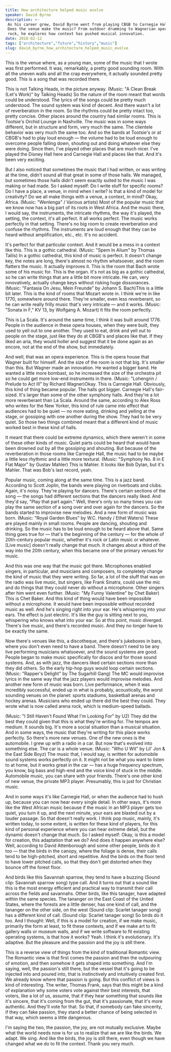 ```yaml
---
title: How architecture helped music evolve
speaker: David Byrne
description: >-
 As his career grew, David Byrne went from playing CBGB to Carnegie Hall. He asks:
 Does the venue make the music? From outdoor drumming to Wagnerian operas to arena
 rock, he explores how context has pushed musical innovation.
date: 2010-02-12
tags: ["architecture","future","history","music"]
slug: david_byrne_how_architecture_helped_music_evolve
---
```


This is the venue where, as a young man, some of the music that I wrote was first
performed. It was, remarkably, a pretty good sounding room. With all the uneven walls and
all the crap everywhere, it actually sounded pretty good. This is a song that was recorded
there. 

This is not Talking Heads, in the picture anyway. (Music: "A Clean Break (Let's Work)" by
Talking Heads) So the nature of the room meant that words could be understood. The lyrics
of the songs could be pretty much understood. The sound system was kind of decent. And
there wasn't a lot of reverberation in the room. So the rhythms could be pretty intact
too, pretty concise. Other places around the country had similar rooms. This is Tootsie's
Orchid Lounge in Nashville. The music was in some ways different, but in structure and
form, very much the same. The clientele behavior was very much the same too. And so the
bands at Tootsie's or at CBGB's had to play loud enough — the volume had to be loud enough
to overcome people falling down, shouting out and doing whatever else they were
doing. Since then, I've played other places that are much nicer. I've played the Disney
Hall here and Carnegie Hall and places like that. And it's been very exciting.

But I also noticed that sometimes the music that I had written, or was writing at the
time, didn't sound all that great in some of those halls. We managed, but sometimes those
halls didn't seem exactly suited to the music I was making or had made. So I asked myself:
Do I write stuff for specific rooms? Do I have a place, a venue, in mind when I write? Is
that a kind of model for creativity? Do we all make things with a venue, a context, in
mind? Okay, Africa. (Music: "Wenlenga" / Various artists) Most of the popular music that we
know now has a big part of its roots in West Africa. And the music there, I would say, the
instruments, the intricate rhythms, the way it's played, the setting, the context, it's
all perfect. It all works perfect. The music works perfectly in that setting. There's no
big room to create reverberation and confuse the rhythms. The instruments are loud enough
that they can be heard without amplification, etc., etc. It's no accident.

It's perfect for that particular context. And it would be a mess in a context like this.
This is a gothic cathedral. (Music: "Spem In Alium" by Thomas Tallis) In a gothic
cathedral, this kind of music is perfect. It doesn't change key, the notes are long,
there's almost no rhythm whatsoever, and the room flatters the music. It actually improves
it. This is the room that Bach wrote some of his music for. This is the organ. It's not as
big as a gothic cathedral, so he can write things that are a little bit more intricate. He
can, very innovatively, actually change keys without risking huge dissonances. (Music:
"Fantasia On Jesu, Mein Freunde" by Johann S. Bach)This is a little bit later. This is the
kind of rooms that Mozart wrote in. I think we're in like 1770, somewhere around there.
They're smaller, even less reverberant, so he can write really frilly music that's very
intricate — and it works. (Music: "Sonata in F," KV 13, by Wolfgang A. Mozart) It fits the
room perfectly.

This is La Scala. It's around the same time, I think it was built around 1776. People in
the audience in these opera houses, when they were built, they used to yell out to one
another. They used to eat, drink and yell out to people on the stage, just like they do at
CBGB's and places like that. If they liked an aria, they would holler and suggest that it
be done again as an encore, not at the end of the show, but immediately.

And well, that was an opera experience. This is the opera house that Wagner built for
himself. And the size of the room is not that big. It's smaller than this. But Wagner made
an innovation. He wanted a bigger band. He wanted a little more bombast, so he increased
the size of the orchestra pit so he could get more low-end instruments in there. (Music:
"Lohengrin / Prelude to Act III" by Richard Wagner)Okay. This is Carnegie Hall. Obviously,
this kind of thing became popular. The halls got bigger. Carnegie Hall's fair-sized. It's
larger than some of the other symphony halls. And they're a lot more reverberant than La
Scala. Around the same, according to Alex Ross who writes for the New Yorker, this kind of
rule came into effect that audiences had to be quiet — no more eating, drinking and
yelling at the stage, or gossiping with one another during the show. They had to be very
quiet. So those two things combined meant that a different kind of music worked best in
these kind of halls.

It meant that there could be extreme dynamics, which there weren't in some of these other
kinds of music. Quiet parts could be heard that would have been drowned out by all the
gossiping and shouting. But because of the reverberation in those rooms like Carnegie
Hall, the music had to be maybe a little less rhythmic and a little more textural. (Music:
"Symphony No. 8 in E Flat Major" by Gustav Mahler) This is Mahler. It looks like Bob
Dylan, but it's Mahler. That was Bob's last record, yeah.

Popular music, coming along at the same time. This is a jazz band. According to Scott
Joplin, the bands were playing on riverboats and clubs. Again, it's noisy. They're playing
for dancers. There's certain sections of the song — the songs had different sections that
the dancers really liked. And they'd say, "Play that part again." Well, there's only so
many times you can play the same section of a song over and over again for the dancers. So
the bands started to improvise new melodies. And a new form of music was born. (Music:
"Royal Garden Blues" by W.C. Handy / Ethel Waters) These are played mainly in small rooms.
People are dancing, shouting and drinking. So the music has to be loud enough to be heard
above that. Same thing goes true for — that's the beginning of the century — for the whole
of 20th-century popular music, whether it's rock or Latin music or whatever. [Live music]
doesn't really change that much. It changes about a third of the way into the 20th century,
when this became one of the primary venues for music.

And this was one way that the music got there. Microphones enabled singers, in particular,
and musicians and composers, to completely change the kind of music that they were
writing. So far, a lot of the stuff that was on the radio was live music, but singers,
like Frank Sinatra, could use the mic and do things that they could never do without a
microphone. Other singers after him went even further. (Music: "My Funny Valentine" by
Chet Baker) This is Chet Baker. And this kind of thing would have been impossible without
a microphone. It would have been impossible without recorded music as well. And he's
singing right into your ear. He's whispering into your ears. The effect is just electric.
It's like the guy is sitting next to you, whispering who knows what into your ear. So at
this point, music diverged. There's live music, and there's recorded music. And they no
longer have to be exactly the same.

Now there's venues like this, a discotheque, and there's jukeboxes in bars, where you
don't even need to have a band. There doesn't need to be any live performing musicians
whatsoever, and the sound systems are good. People began to make music specifically for
discos and for those sound systems. And, as with jazz, the dancers liked certain sections
more than they did others. So the early hip-hop guys would loop certain sections. (Music:
"Rapper's Delight" by The Sugarhill Gang) The MC would improvise lyrics in the same way
that the jazz players would improvise melodies. And another new form of music was
born. Live performance, when it was incredibly successful, ended up in what is probably,
acoustically, the worst sounding venues on the planet: sports stadiums, basketball arenas
and hockey arenas. Musicians who ended up there did the best they could. They wrote what
is now called arena rock, which is medium-speed ballads.

(Music: "I Still Haven't Found What I'm Looking For" by U2) They did the best they could
given that this is what they're writing for. The tempos are medium. It sounds big. It's
more a social situation than a musical situation. And in some ways, the music that they're
writing for this place works perfectly. So there's more new venues. One of the new ones is
the automobile. I grew up with a radio in a car. But now that's evolved into something
else. The car is a whole venue. (Music: "Who U Wit" by Lil' Jon & the East Side Boyz) The
music that, I would say, is written for automobile sound systems works perfectly on it. It
might not be what you want to listen to at home, but it works great in the car — has a
huge frequency spectrum, you know, big bass and high-end and the voice kind of stuck in
the middle. Automobile music, you can share with your friends. There's one other kind of
new venue, the private MP3 player. Presumably, this is just for Christian
music.

And in some ways it's like Carnegie Hall, or when the audience had to hush up, because you
can now hear every single detail. In other ways, it's more like the West African music
because if the music in an MP3 player gets too quiet, you turn it up, and the next minute,
your ears are blasted out by a louder passage. So that doesn't really work. I think pop
music, mainly, it's written today, to some extent, is written for these kind of players,
for this kind of personal experience where you can hear extreme detail, but the dynamic
doesn't change that much. So I asked myself: Okay, is this a model for creation, this
adaptation that we do? And does it happen anywhere else? Well, according to David
Attenborough and some other people, birds do it too — that the birds in the canopy, where
the foliage is dense, their calls tend to be high-pitched, short and repetitive. And the
birds on the floor tend to have lower pitched calls, so that they don't get distorted when
they bounce off the forest floor.

And birds like this Savannah sparrow, they tend to have a buzzing (Sound clip: Savannah
sparrow song) type call. And it turns out that a sound like this is the most energy
efficient and practical way to transmit their call across the fields and savannahs. Other
birds, like this tanager, have adapted within the same species. The tananger on the East
Coast of the United States, where the forests are a little denser, has one kind of call,
and the tananger on the other side, on the west (Sound clip: Scarlet tanager song) has a
different kind of call. (Sound clip: Scarlet tanager song) So birds do it too. And I
thought: Well, if this is a model for creation, if we make music, primarily the form at
least, to fit these contexts, and if we make art to fit gallery walls or museum walls, and
if we write software to fit existing operating systems, is that how it works? Yeah. I
think it's evolutionary. It's adaptive. But the pleasure and the passion and the joy is
still there.

This is a reverse view of things from the kind of traditional Romantic view. The Romantic
view is that first comes the passion and then the outpouring of emotion, and then somehow
it gets shaped into something. And I'm saying, well, the passion's still there, but the
vessel that it's going to be injected into and poured into, that is instinctively and
intuitively created first. We already know where that passion is going. But this conflict
of views is kind of interesting. The writer, Thomas Frank, says that this might be a kind
of explanation why some voters vote against their best interests, that voters, like a lot
of us, assume, that if they hear something that sounds like it's sincere, that it's coming
from the gut, that it's passionate, that it's more authentic. And they'll vote for that.
So that, if somebody can fake sincerity, if they can fake passion, they stand a better
chance of being selected in that way, which seems a little dangerous.

I'm saying the two, the passion, the joy, are not mutually exclusive. Maybe what the world
needs now is for us to realize that we are like the birds. We adapt. We sing. And like the
birds, the joy is still there, even though we have changed what we do to fit the
context. Thank you very much.

<!--
ad_duration=3.33
event="TED2010"
external_start_time=0
has_talk_citation=0
intro_duration=11.82
is_subtitle_required="False"
is_talk_featured="True"
language="en"
language_swap="False"
native_language="en"
number_of_related_talks=6
number_of_speakers=1
number_of_subtitled_videos=30
number_of_tags=4
number_of_talk_download_languages=30
number_of_talk_more_resources=2
number_of_talk_recommendations=1
number_of_talks_take_actions=0
post_ad_duration=0.83
published_timestamp="2010-06-11 09:14:00"
recording_date="2010-02-12"
speaker_description="Musician, artist, writer"
speaker_is_published=1
speaker_name="David Byrne"
talk_name="How architecture helped music evolve"
talks_tags=["architecture","future","history","music"]
talks_take_action=[]
url_audio="https://download.ted.com/talks/DavidByrne_2010.mp3?apikey=acme-roadrunner"
url_photo_speaker="https://pe.tedcdn.com/images/ted/176930_254x191.jpg"
url_photo_talk="https://pe.tedcdn.com/images/ted/176929_800x600.jpg"
url_webpage="https://www.ted.com/talks/david_byrne_how_architecture_helped_music_evolve"
video_type_name="TED Stage Talk"
-->